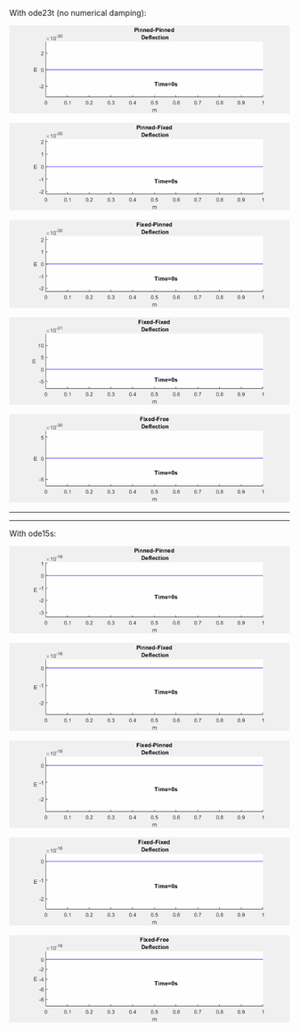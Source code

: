 With ode23t (no numerical damping):   

![](https://github.com/auralius/numerical-methods-with-matlab/blob/main/unsteady_euler_beam/figures/Pinned-Pinned-ode23t.gif)



![](https://github.com/auralius/numerical-methods-with-matlab/blob/main/unsteady_euler_beam/figures/Pinned-Fixed-ode23t.gif)



![](https://github.com/auralius/numerical-methods-with-matlab/blob/main/unsteady_euler_beam/figures/Fixed-Pinned-ode23t.gif)



![](https://github.com/auralius/numerical-methods-with-matlab/blob/main/unsteady_euler_beam/figures/Fixed-Fixed-ode23t.gif)



![](https://github.com/auralius/numerical-methods-with-matlab/blob/main/unsteady_euler_beam/figures/Fixed-Free-ode23t.gif)


-------------------------
-------------------------

With ode15s:   

![](https://github.com/auralius/numerical-methods-with-matlab/blob/main/unsteady_euler_beam/figures/Pinned-Pinned-ode15s.gif)



![](https://github.com/auralius/numerical-methods-with-matlab/blob/main/unsteady_euler_beam/figures/Pinned-Fixed-ode15s.gif)



![](https://github.com/auralius/numerical-methods-with-matlab/blob/main/unsteady_euler_beam/figures/Fixed-Pinned-ode15s.gif)



![](https://github.com/auralius/numerical-methods-with-matlab/blob/main/unsteady_euler_beam/figures/Fixed-Fixed-ode15s.gif)



![](https://github.com/auralius/numerical-methods-with-matlab/blob/main/unsteady_euler_beam/figures/Fixed-Free-ode15s.gif)


